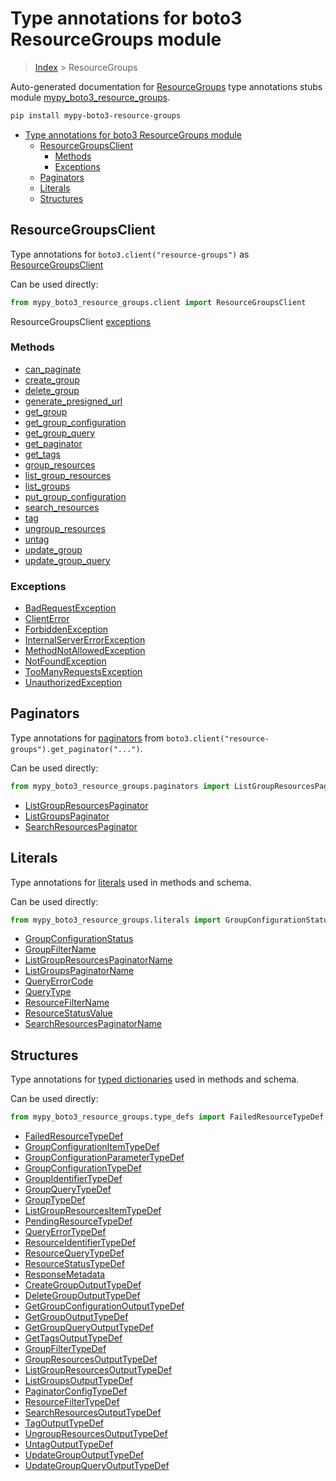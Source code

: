 # Type annotations for boto3 ResourceGroups module

> [Index](../index.md) > ResourceGroups

Auto-generated documentation for [ResourceGroups](https://boto3.amazonaws.com/v1/documentation/api/latest/reference/services/resource-groups.html#ResourceGroups)
type annotations stubs module [mypy_boto3_resource_groups](https://pypi.org/project/mypy-boto3-resource-groups/).

```bash
pip install mypy-boto3-resource-groups
```

- [Type annotations for boto3 ResourceGroups module](#type-annotations-for-boto3-resourcegroups-module)
  - [ResourceGroupsClient](#resourcegroupsclient)
    - [Methods](#methods)
    - [Exceptions](#exceptions)
  - [Paginators](#paginators)
  - [Literals](#literals)
  - [Structures](#structures)

## ResourceGroupsClient

Type annotations for  `boto3.client("resource-groups")` as [ResourceGroupsClient](./client.md)

Can be used directly:

```python
from mypy_boto3_resource_groups.client import ResourceGroupsClient
```


ResourceGroupsClient [exceptions](./client.md#exceptions)



### Methods
- [can_paginate](./client.md#can-paginate)
- [create_group](./client.md#create-group)
- [delete_group](./client.md#delete-group)
- [generate_presigned_url](./client.md#generate-presigned-url)
- [get_group](./client.md#get-group)
- [get_group_configuration](./client.md#get-group-configuration)
- [get_group_query](./client.md#get-group-query)
- [get_paginator](./client.md#get-paginator)
- [get_tags](./client.md#get-tags)
- [group_resources](./client.md#group-resources)
- [list_group_resources](./client.md#list-group-resources)
- [list_groups](./client.md#list-groups)
- [put_group_configuration](./client.md#put-group-configuration)
- [search_resources](./client.md#search-resources)
- [tag](./client.md#tag)
- [ungroup_resources](./client.md#ungroup-resources)
- [untag](./client.md#untag)
- [update_group](./client.md#update-group)
- [update_group_query](./client.md#update-group-query)




### Exceptions
- [BadRequestException](./client.md#badrequestexception)
- [ClientError](./client.md#clienterror)
- [ForbiddenException](./client.md#forbiddenexception)
- [InternalServerErrorException](./client.md#internalservererrorexception)
- [MethodNotAllowedException](./client.md#methodnotallowedexception)
- [NotFoundException](./client.md#notfoundexception)
- [TooManyRequestsException](./client.md#toomanyrequestsexception)
- [UnauthorizedException](./client.md#unauthorizedexception)






## Paginators

Type annotations for [paginators](./paginators.md) from `boto3.client("resource-groups").get_paginator("...")`.

Can be used directly:

```python
from mypy_boto3_resource_groups.paginators import ListGroupResourcesPaginator, ...
```

- [ListGroupResourcesPaginator](./paginators.md#listgroupresourcespaginator)
- [ListGroupsPaginator](./paginators.md#listgroupspaginator)
- [SearchResourcesPaginator](./paginators.md#searchresourcespaginator)






## Literals

Type annotations for [literals](./literals.md) used in methods and schema.

Can be used directly:

```python
from mypy_boto3_resource_groups.literals import GroupConfigurationStatus, ...
```

- [GroupConfigurationStatus](./literals.md#groupconfigurationstatus)
- [GroupFilterName](./literals.md#groupfiltername)
- [ListGroupResourcesPaginatorName](./literals.md#listgroupresourcespaginatorname)
- [ListGroupsPaginatorName](./literals.md#listgroupspaginatorname)
- [QueryErrorCode](./literals.md#queryerrorcode)
- [QueryType](./literals.md#querytype)
- [ResourceFilterName](./literals.md#resourcefiltername)
- [ResourceStatusValue](./literals.md#resourcestatusvalue)
- [SearchResourcesPaginatorName](./literals.md#searchresourcespaginatorname)




## Structures


Type annotations for [typed dictionaries](./type_defs.md) used in methods and schema.

Can be used directly:

```python
from mypy_boto3_resource_groups.type_defs import FailedResourceTypeDef, ...
```

- [FailedResourceTypeDef](./type_defs.md#failedresourcetypedef)
- [GroupConfigurationItemTypeDef](./type_defs.md#groupconfigurationitemtypedef)
- [GroupConfigurationParameterTypeDef](./type_defs.md#groupconfigurationparametertypedef)
- [GroupConfigurationTypeDef](./type_defs.md#groupconfigurationtypedef)
- [GroupIdentifierTypeDef](./type_defs.md#groupidentifiertypedef)
- [GroupQueryTypeDef](./type_defs.md#groupquerytypedef)
- [GroupTypeDef](./type_defs.md#grouptypedef)
- [ListGroupResourcesItemTypeDef](./type_defs.md#listgroupresourcesitemtypedef)
- [PendingResourceTypeDef](./type_defs.md#pendingresourcetypedef)
- [QueryErrorTypeDef](./type_defs.md#queryerrortypedef)
- [ResourceIdentifierTypeDef](./type_defs.md#resourceidentifiertypedef)
- [ResourceQueryTypeDef](./type_defs.md#resourcequerytypedef)
- [ResourceStatusTypeDef](./type_defs.md#resourcestatustypedef)
- [ResponseMetadata](./type_defs.md#responsemetadata)
- [CreateGroupOutputTypeDef](./type_defs.md#creategroupoutputtypedef)
- [DeleteGroupOutputTypeDef](./type_defs.md#deletegroupoutputtypedef)
- [GetGroupConfigurationOutputTypeDef](./type_defs.md#getgroupconfigurationoutputtypedef)
- [GetGroupOutputTypeDef](./type_defs.md#getgroupoutputtypedef)
- [GetGroupQueryOutputTypeDef](./type_defs.md#getgroupqueryoutputtypedef)
- [GetTagsOutputTypeDef](./type_defs.md#gettagsoutputtypedef)
- [GroupFilterTypeDef](./type_defs.md#groupfiltertypedef)
- [GroupResourcesOutputTypeDef](./type_defs.md#groupresourcesoutputtypedef)
- [ListGroupResourcesOutputTypeDef](./type_defs.md#listgroupresourcesoutputtypedef)
- [ListGroupsOutputTypeDef](./type_defs.md#listgroupsoutputtypedef)
- [PaginatorConfigTypeDef](./type_defs.md#paginatorconfigtypedef)
- [ResourceFilterTypeDef](./type_defs.md#resourcefiltertypedef)
- [SearchResourcesOutputTypeDef](./type_defs.md#searchresourcesoutputtypedef)
- [TagOutputTypeDef](./type_defs.md#tagoutputtypedef)
- [UngroupResourcesOutputTypeDef](./type_defs.md#ungroupresourcesoutputtypedef)
- [UntagOutputTypeDef](./type_defs.md#untagoutputtypedef)
- [UpdateGroupOutputTypeDef](./type_defs.md#updategroupoutputtypedef)
- [UpdateGroupQueryOutputTypeDef](./type_defs.md#updategroupqueryoutputtypedef)
